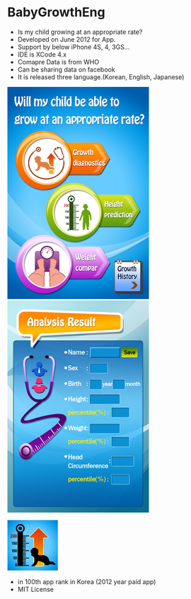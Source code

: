 # BabyGrowthEng
- Is my child growing at an appropriate rate?
- Developed on June 2012 for App.
- Support by below iPhone 4S, 4, 3GS...
- IDE is XCode 4.x
- Comapre Data is from WHO
- Can be sharing data on facebook
- It is released three language.(Korean, English, Japanese)

![Description](https://github.com/healess/BabyGrowthEng/blob/master/BabyGrowth/OLD_main.png)
![Description](https://github.com/healess/BabyGrowthEng/blob/master/BabyGrowth/growth_anal_output.png)

![Description](https://github.com/healess/BabyGrowthEng/blob/master/BabyGrowth/icon114x114.png)
- in 100th app rank in Korea (2012 year paid app)
- MIT License
